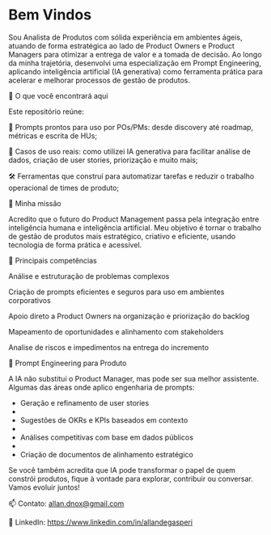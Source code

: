 # Bem Vindos

Sou Analista de Produtos com sólida experiência em ambientes ágeis, atuando de forma estratégica ao lado de Product Owners e Product Managers para otimizar a entrega de valor e a tomada de decisão. Ao longo da minha trajetória, desenvolvi uma especialização em Prompt Engineering, aplicando inteligência artificial (IA generativa) como ferramenta prática para acelerar e melhorar processos de gestão de produtos.

🚀 O que você encontrará aqui

Este repositório reúne:

📘 Prompts prontos para uso por POs/PMs: desde discovery até roadmap, métricas e escrita de HUs;

🧠 Casos de uso reais: como utilizei IA generativa para facilitar análise de dados, criação de user stories, priorização e muito mais;

🛠️ Ferramentas que construí para automatizar tarefas e reduzir o trabalho operacional de times de produto;

🧭 Minha missão

Acredito que o futuro do Product Management passa pela integração entre inteligência humana e inteligência artificial. Meu objetivo é tornar o trabalho de gestão de produtos mais estratégico, criativo e eficiente, usando tecnologia de forma prática e acessível.

📌 Principais competências

Análise e estruturação de problemas complexos

Criação de prompts eficientes e seguros para uso em ambientes corporativos

Apoio direto a Product Owners na organização e priorização do backlog

Mapeamento de oportunidades e alinhamento com stakeholders

Analise de riscos e impedimentos na entrega do incremento

🤖 Prompt Engineering para Produto

A IA não substitui o Product Manager, mas pode ser sua melhor assistente. Algumas das áreas onde aplico engenharia de prompts:

- Geração e refinamento de user stories
- 
- Sugestões de OKRs e KPIs baseados em contexto
- 
- Análises competitivas com base em dados públicos
- 
- Criação de documentos de alinhamento estratégico

Se você também acredita que IA pode transformar o papel de quem constrói produtos, fique à vontade para explorar, contribuir ou conversar. Vamos evoluir juntos!

📫 Contato: allan.dnox@gmail.com

🔗 LinkedIn: https://www.linkedin.com/in/allandegasperi
